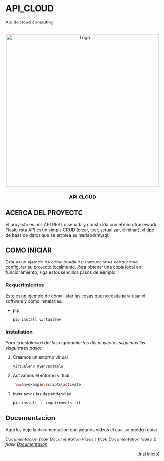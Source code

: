 # API_CLOUD
Api de cloud computing
<!-- Improved compatibility of back to top link: See: https://github.com/othneildrew/Best-README-Template/pull/73 -->
<a name="readme-top"></a>
<!--
*** Thanks for checking out the Best-README-Template. If you have a suggestion
*** that would make this better, please fork the repo and create a pull request
*** or simply open an issue with the tag "enhancement".
*** Don't forget to give the project a star!
*** Thanks again! Now go create something AMAZING! :D
-->



<!-- PROJECT SHIELDS -->
<!--
*** I'm using markdown "reference style" links for readability.
*** Reference links are enclosed in brackets [ ] instead of parentheses ( ).
*** See the bottom of this document for the declaration of the reference variables
*** for contributors-url, forks-url, etc. This is an optional, concise syntax you may use.
*** https://www.markdownguide.org/basic-syntax/#reference-style-links
-->

<!-- PROJECT LOGO -->
<br />
<div align="center">
  <a href="https://github.com/othneildrew/Best-README-Template">
    <img src="https://images.pexels.com/photos/1714208/pexels-photo-1714208.jpeg?auto=compress&cs=tinysrgb&w=400" alt="Logo" width="500" height="500">
  </a>
  <h3 align="center">API CLOUD</h3>
</div>




<!-- ABOUT THE PROJECT -->
## ACERCA DEL PROYECTO

El proyecto es una API REST diseñada y construida con el microframework Flask, esta API es un simple CRUD (crear, leer, actualizar, eliminar), el tipo de base de datos que se emplea es mariabd/mysql.


<!-- GETTING STARTED -->
## COMO INICIAR

Este es un ejemplo de cómo puede dar instrucciones sobre cómo configurar su proyecto localmente.
Para obtener una copia local en funcionamiento, siga estos sencillos pasos de ejemplo.

### Requerimientos

Este es un ejemplo de cómo listar las cosas que necesita para usar el software y cómo instalarlas.
* pip
  ```sh
  pip install virtualenv
  ```

### Installation

_Para la instalacion del los requerimientos del proyectos seguimos los sisguientes pasos._

1. Creamos un entorno virtual
   ```sh
   virtualenv myenvexample
   ```
3. Activamos el entorno virtual
   ```sh
   .\myenvexample\Scripts\activate
   ```
3. Instalamos las dependencias
   ```sh
   pip install -r requirements.txt
   ```


<!-- USAGE EXAMPLES -->
## Documentacion

Aqui les dejo la documentacion con algunos videos el cual se pueden guiar

_Documentacion flask [Documentation](https://flask.palletsprojects.com/en/2.2.x/)_
_Video 1 flask [Documentation](https://www.youtube.com/watch?v=RLbaB5nk-mM)_
_Video 2 flask [Documentation](https://www.youtube.com/watch?v=MvVqjQqSdM4&t=1434s)_

<p align="right">(<a href="#readme-top">Ir al inicio</a>)</p>


